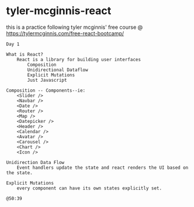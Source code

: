 # tyler-mcginnis-react
this is a practice following tyler mcginnis' free course @ https://tylermcginnis.com/free-react-bootcamp/

~~~~Notes~~~~~~~ 
Day 1

What is React?
    React is a library for building user interfaces
        Composition
        Unidirectional Dataflow
        Explicit Mutations
        Just Javascript

Composition -- Components--ie:
    <Slider />
    <Navbar />
    <Date />
    <Router />
    <Map />
    <Datepicker />
    <Header />
    <Calendar />
    <Avatar />
    <Carousel />
    <Chart />
    <Icon />

Unidirection Data Flow
    Event handlers update the state and react renders the UI based on the state.

Explicit Mutations
    every component can have its own states explicitly set.

@50:39